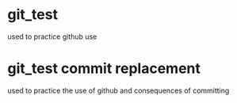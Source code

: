 # git_test
used to practice github use
# git_test commit replacement
used to practice the use of github and consequences of committing

